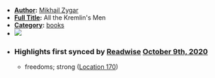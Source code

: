 - **[Author](<Author.md>):** [Mikhail Zygar](<Mikhail Zygar.md>)
- **[Full Title](<Full Title.md>):** All the Kremlin's Men
- **[Category](<Category.md>):** [books](<books.md>)
- ![](https://images-na.ssl-images-amazon.com/images/I/41z7uCvUcwL._SL400_.jpg)
- ### Highlights first synced by [Readwise](<Readwise.md>) [October 9th, 2020](<October 9th, 2020.md>)
    - freedoms; strong ([Location 170](https://readwise.io/to_kindle?action=open&asin=B01DWX0XTO&location=170))
